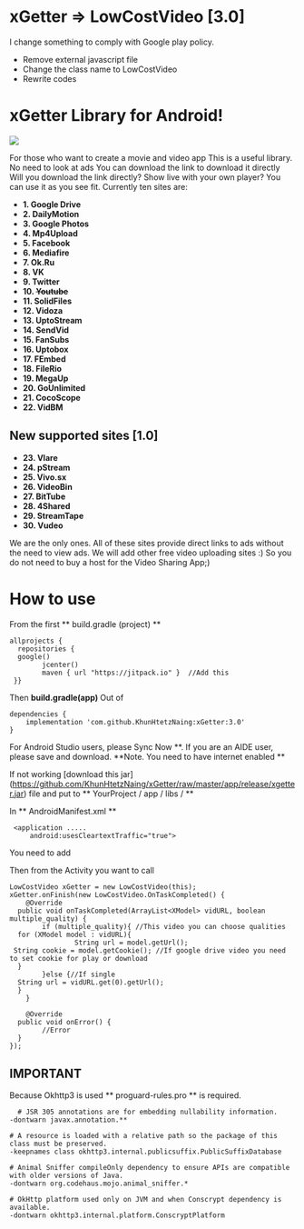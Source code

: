 # xGetter => LowCostVideo [3.0]
I change something to comply with Google play policy.
- Remove external javascript file
- Change the class name to LowCostVideo
- Rewrite codes

# xGetter Library for Android!  
[![](https://jitpack.io/v/KhunHtetzNaing/XGetter.svg)](https://jitpack.io/#KhunHtetzNaing/XGetter)  

For those who want to create a movie and video app
This is a useful library.
No need to look at ads
You can download the link to download it directly
Will you download the link directly?
Show live with your own player?
You can use it as you see fit.
Currently ten sites are:
  
 - **1. Google Drive**  
 - **2. DailyMotion**  
 - **3. Google Photos**  
 - **4. Mp4Upload**  
 - **5. Facebook**  
 - **6. Mediafire**  
 - **7. Ok.Ru**  
 - **8. VK**  
 - **9. Twitter**  
 - **10. ~~Youtube~~**  
 - **11. SolidFiles**  
 - **12. Vidoza**  
 - **13. UptoStream**  
 - **14. SendVid**  
 - **15. FanSubs**  
 - **16. Uptobox**  
 - **17. FEmbed**  
 - **18. FileRio**  
 - **19. MegaUp**  
 - **20. GoUnlimited**  
 - **21. CocoScope**  
 - **22. VidBM**
 
## New supported sites [1.0]

- **23. Vlare**
- **24. pStream**
- **25. Vivo.sx**
- **26. VideoBin**
- **27. BitTube**
- **28. 4Shared**
- **29. StreamTape**
- **30. Vudeo**
  
  
We are the only ones.
All of these sites provide direct links to ads without the need to view ads.
We will add other free video uploading sites :)
So you do not need to buy a host for the Video Sharing App;)
  
How to use
===========
  
From the first ** build.gradle (project) **
  

    allprojects {
      repositories {  
      google()  
            jcenter()  
            maven { url "https://jitpack.io" }  //Add this
     }}

Then **build.gradle(app)** Out of 
  

    dependencies {  
    	implementation 'com.github.KhunHtetzNaing:xGetter:3.0'
    }

For Android Studio users, please Sync Now **.
If you are an AIDE user, please save and download.
**Note. You need to have internet enabled **
  
   If not working [download this jar] (https://github.com/KhunHtetzNaing/xGetter/raw/master/app/release/xgetter.jar) file and put to ** YourProject / app / libs / **
  
In ** AndroidManifest.xml **
  

     <application .....
	     android:usesCleartextTraffic="true">

  
You need to add
  
Then from the Activity you want to call

    LowCostVideo xGetter = new LowCostVideo(this);  
    xGetter.onFinish(new LowCostVideo.OnTaskCompleted() {  
        @Override  
      public void onTaskCompleted(ArrayList<XModel> vidURL, boolean multiple_quality) {  
            if (multiple_quality){ //This video you can choose qualities  
      for (XModel model : vidURL){  
                    String url = model.getUrl();   
     String cookie = model.getCookie(); //If google drive video you need to set cookie for play or download  
      }   
            }else {//If single  
      String url = vidURL.get(0).getUrl();  
      }  
        }  
      
        @Override  
      public void onError() {  
            //Error  
      }  
    });

## IMPORTANT
Because Okhttp3 is used
** proguard-rules.pro ** is required.
  

      # JSR 305 annotations are for embedding nullability information.  
    -dontwarn javax.annotation.**  
      
    # A resource is loaded with a relative path so the package of this class must be preserved.  
    -keepnames class okhttp3.internal.publicsuffix.PublicSuffixDatabase  
      
    # Animal Sniffer compileOnly dependency to ensure APIs are compatible with older versions of Java.  
    -dontwarn org.codehaus.mojo.animal_sniffer.*  
      
    # OkHttp platform used only on JVM and when Conscrypt dependency is available.  
    -dontwarn okhttp3.internal.platform.ConscryptPlatform

